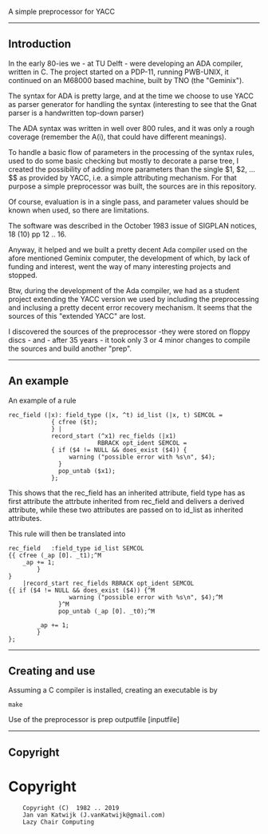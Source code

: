 
A simple preprocessor for YACC

-------------------------------------------------------------------------
Introduction
-------------------------------------------------------------------------

In the early 80-ies we - at TU Delft - were developing an ADA compiler,
written in C. The project started on a PDP-11, running PWB-UNIX,
it continued on an M68000 based machine, built by TNO (the "Geminix").

The syntax for ADA is pretty large, and at the time we choose to
use YACC as parser generator for handling the syntax (interesting to see
that the Gnat parser is a handwritten top-down parser)

The ADA syntax was written in well over 800 rules, and it was only a
rough coverage (remember the A(i), that could have different meanings).

To handle a basic flow of parameters in the processing of
the  syntax rules, used to do some basic checking but mostly to
decorate a parse tree, I created the possibility of adding more
parameters than the
single $1, $2, ... $$ as provided by YACC,
i.e. a simple attributing mechanism. For that purpose
a simple preprocessor was built, the sources are in this repository.

Of course, evaluation is in a single pass, and parameter values should
be known when used, so there are limitations.

The software was described in the October 1983 issue
of SIGPLAN notices, 18 (10) pp 12 .. 16.

Anyway, it helped and we built a pretty decent Ada compiler
used on the afore mentioned Geminix computer,
the development of which, by lack of
funding and interest, went the way of many interesting projects and stopped.

Btw, during the development of the Ada compiler, we had as a student project
extending the YACC version we used by including the preprocessing and inclusing
a pretty decent error recovery mechanism.
It seems that the sources of this "extended YACC" are lost.

I discovered the sources of the preprocessor -they were stored on floppy discs -
and - after 35 years - it took only 3 or 4 minor changes to compile
the sources and build another "prep".

------------------------------------------------------------------------
An example
-------------------------------------------------------------------------

An example of a rule
	
	rec_field (|x): field_type (|x, ^t) id_list (|x, t) SEMCOL =
                { cfree ($t);
                } |
                record_start (^x1) rec_fields (|x1)
                             RBRACK opt_ident SEMCOL =
                { if ($4 != NULL && does_exist ($4)) {
                     warning ("possible error with %s\n", $4);
                  }
                  pop_untab ($x1);
                };

This shows that the rec_field has an inherited attribute, field type
has as first attribute the attrbute inherited from rec_field and delivers
a derived attribute, while these two attributes are passed on to id_list
as inherited attributes. 

This rule will then be translated into

	rec_field   :field_type id_list SEMCOL
	{{ cfree (_ap [0]. _t1);^M
        _ap += 1;
        	}
	}
        |record_start rec_fields RBRACK opt_ident SEMCOL
	{{ if ($4 != NULL && does_exist ($4)) {^M
                     warning ("possible error with %s\n", $4);^M
                  }^M
                  pop_untab (_ap [0]. _t0);^M

        	_ap += 1;
        	}
	};


---------------------------------------------------------------------------
Creating and use
---------------------------------------------------------------------------

Assuming a C compiler is installed, creating an executable is by
	
	make

Use of the preprocessor is
	prep outputfile [inputfile]




----------------------------------------------------------------------------
Copyright
----------------------------------------------------------------------------

# Copyright


        Copyright (C)  1982 .. 2019
        Jan van Katwijk (J.vanKatwijk@gmail.com)
        Lazy Chair Computing

